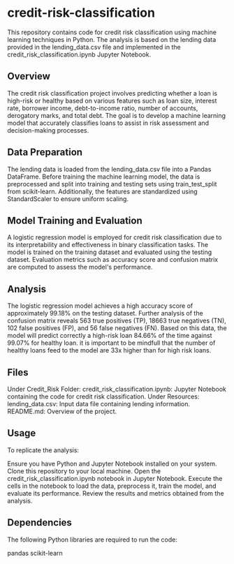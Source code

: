 # credit-risk-classification

This repository contains code for credit risk classification using machine learning techniques in Python. The analysis is based on the lending data provided in the lending_data.csv file and implemented in the credit_risk_classification.ipynb Jupyter Notebook.

## Overview
The credit risk classification project involves predicting whether a loan is high-risk or healthy based on various features such as loan size, interest rate, borrower income, debt-to-income ratio, number of accounts, derogatory marks, and total debt. The goal is to develop a machine learning model that accurately classifies loans to assist in risk assessment and decision-making processes.

## Data Preparation
The lending data is loaded from the lending_data.csv file into a Pandas DataFrame. Before training the machine learning model, the data is preprocessed and split into training and testing sets using train_test_split from scikit-learn. Additionally, the features are standardized using StandardScaler to ensure uniform scaling.

## Model Training and Evaluation
A logistic regression model is employed for credit risk classification due to its interpretability and effectiveness in binary classification tasks. The model is trained on the training dataset and evaluated using the testing dataset. Evaluation metrics such as accuracy score and confusion matrix are computed to assess the model's performance.

## Analysis
The logistic regression model achieves a high accuracy score of approximately 99.18% on the testing dataset. Further analysis of the confusion matrix reveals 563 true positives (TP), 18663 true negatives (TN), 102 false positives (FP), and 56 false negatives (FN). Based on this data, the model will predict correctly a high-risk loan 84.66% of the time against 99.07% for healthy loan. it is important to be mindfull that the number of healthy loans feed to the model are 33x higher than for high risk loans.

## Files
Under Credit_Risk Folder:
credit_risk_classification.ipynb: Jupyter Notebook containing the code for credit risk classification.
Under Resources: lending_data.csv: Input data file containing lending information.
README.md: Overview of the project.

## Usage
To replicate the analysis:

Ensure you have Python and Jupyter Notebook installed on your system.
Clone this repository to your local machine.
Open the credit_risk_classification.ipynb notebook in Jupyter Notebook.
Execute the cells in the notebook to load the data, preprocess it, train the model, and evaluate its performance.
Review the results and metrics obtained from the analysis.

## Dependencies
The following Python libraries are required to run the code:

pandas
scikit-learn